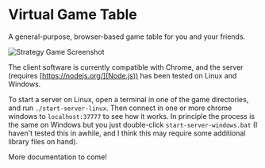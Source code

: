 # Virtual Game Table
A general-purpose, browser-based game table for you and your friends. 

![Strategy Game Screenshot](https://github.com/jaxankey/Virtual-Game-Table/blob/master/common_images/screenshot.png)

The client software is currently compatible with Chrome, and the server (requires [https://nodejs.org/](Node.js)) has been tested on Linux and Windows. 

To start a server on Linux, open a terminal in one of the game directories, and run `./start-server-linux`. Then connect in one or more chrome windows to `localhost:37777` to see how it works. In principle the process is the same on Windows but you just double-click `start-server-windows.bat` (I haven't tested this in awhile, and I think this may require some additional library files on hand).

More documentation to come!
